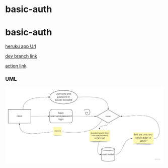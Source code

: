 # basic-auth

# basic-auth

[heruku app Url](https://basic-auth-ahmad.herokuapp.com/)

[dev branch link](https://github.com/ahmadammmoura/basic-auth/tree/dev)

[action link](https://github.com/ahmadammmoura/basic-auth/actions)

### UML

![uml](img/auth.jpg)
